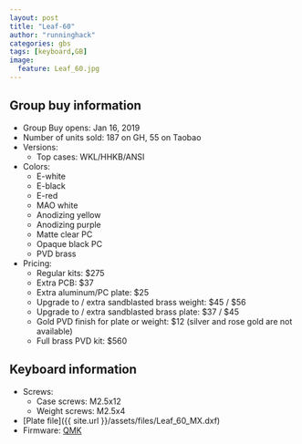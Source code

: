 ```yaml
---
layout: post
title: "Leaf-60"
author: "runninghack"
categories: gbs
tags: [keyboard,GB]
image:
  feature: Leaf_60.jpg
---
```


## Group buy information

- Group Buy opens: Jan 16, 2019
- Number of units sold: 187 on GH, 55 on Taobao
- Versions: 
	- Top cases: WKL/HHKB/ANSI
- Colors: 
	- E-white
	- E-black
	- E-red
	- MAO white
	- Anodizing yellow
	- Anodizing purple
	- Matte clear PC
	- Opaque black PC
	- PVD brass
- Pricing:
	- Regular kits: $275
	- Extra PCB: $37
	- Extra aluminum/PC plate: $25
	- Upgrade to / extra sandblasted brass weight: $45 / $56
	- Upgrade to / extra sandblasted brass plate: $37 / $45
	- Gold PVD finish for plate or weight: $12 (silver and rose gold are not available)
	- Full brass PVD kit: $560

## Keyboard information

- Screws:
	- Case screws: M2.5x12
	- Weight screws: M2.5x4
- [Plate file]({{ site.url }}/assets/files/Leaf_60_MX.dxf)
- Firmware: [QMK](https://github.com/qmk/qmk_firmware/tree/master/keyboards/foxlab/leaf60)